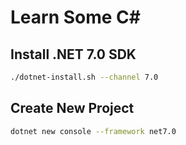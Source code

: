 # Learn Some C\#

## Install .NET 7.0 SDK

```bash
./dotnet-install.sh --channel 7.0
```

## Create New Project

```sh
dotnet new console --framework net7.0
```
